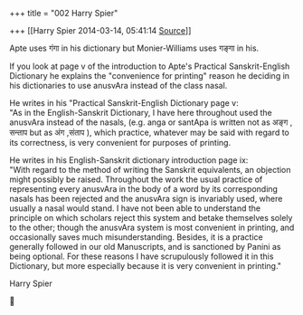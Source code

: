 +++
title = "002 Harry Spier"

+++
[[Harry Spier	2014-03-14, 05:41:14 [Source](https://groups.google.com/g/samskrita/c/w3buxiO-0Kg)]]



Apte uses गंगा in his dictionary but Monier-Williams uses गङ्गा in his.

If you look at page v of the introduction to Apte's Practical Sanskrit-English Dictionary he explains the "convenience for printing" reason he deciding in his dictionaries to use anusvAra instead of the class nasal.

He writes in his "Practical Sanskrit-English Dictionary page v:  
"As in the English-Sanskrit Dictionary, I have here throughout used the anusvAra instead of the nasals, (e.g. anga or santApa is written not as अङ्ग , सन्ताप but as अंग ,संताप ), which practice, whatever may be said with regard to its correctness, is very convenient for purposes of printing.

He writes in his English-Sanskrit dictionary introduction page ix:  
"With regard to the method of writing the Sanskrit equivalents, an objection might possibly be raised. Throughout the work the usual practice of representing every anusvAra in the body of a word by its corresponding nasals has been rejected and the anusvAra sign is invariably used, where usually a nasal would stand. I have not been able to understand the principle on which scholars reject this system and betake themselves solely to the other; though the anusvAra system is most convenient in printing, and occasionally saves much misunderstanding. Besides, it is a practice generally followed in our old Manuscripts, and is sanctioned by Panini as being optional. For these reasons I have scrupulously followed it in this Dictionary, but more especially because it is very convenient in printing."

Harry Spier  
  




